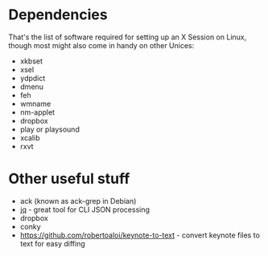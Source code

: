 # Dependencies

That's the list of software required for setting up an X Session on Linux,
though most might also come in handy on other Unices:

- xkbset
- xsel
- ydpdict
- dmenu
- feh
- wmname
- nm-applet
- dropbox
- play or playsound
- xcalib
- rxvt

# Other useful stuff

- ack (known as ack-grep in Debian)
- [jq](http://stedolan.github.io/jq/) - great tool for CLI JSON processing
- dropbox
- conky
- https://github.com/robertoaloi/keynote-to-text - convert keynote files
  to text for easy diffing
